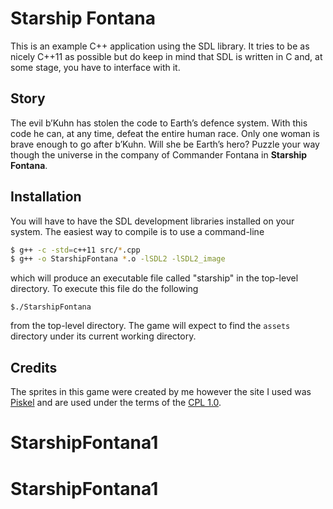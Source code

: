 ﻿# Starship Fontana #

This is an example C++ application using the SDL library.
It tries to be as nicely C++11 as possible but do keep in
mind that SDL is written in C and, at some stage, you have
to interface with it.

## Story ##
The evil b’Kuhn has stolen the code to Earth’s defence system.
With this code he can, at any time, defeat the entire human race.
Only one woman is brave enough to go after b’Kuhn. Will she be
Earth’s hero? Puzzle your way though the universe in the company
of Commander Fontana in **Starship Fontana**.

## Installation ##
You will have to have the SDL development libraries installed on
your system.  The easiest way to compile is to use a command-line

```bash
$ g++ -c -std=c++11 src/*.cpp
$ g++ -o StarshipFontana *.o -lSDL2 -lSDL2_image
```

which will produce an executable file called "starship" in the
top-level directory.  To execute this file do the following

`$./StarshipFontana`
 
from the top-level directory.  The game will expect to find the
`assets` directory under its current working directory.

## Credits ##
The sprites in this game were created by me however the site I used was 
[Piskel](http://www.piskelapp.com/) and are used
under the terms of the [CPL 1.0](http://opensource.org/licenses/cpl1.0.php).
# StarshipFontana1
# StarshipFontana1











